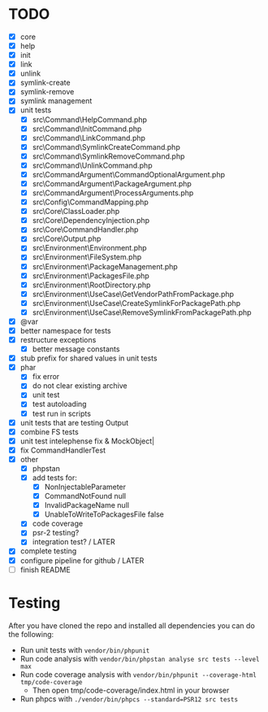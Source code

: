 # TODO
* [x] core
* [x] help
* [x] init
* [x] link
* [x] unlink
* [x] symlink-create
* [x] symlink-remove
* [x] symlink management
* [x] unit tests
    * [x] src\Command\HelpCommand.php
    * [x] src\Command\InitCommand.php
    * [x] src\Command\LinkCommand.php
    * [x] src\Command\SymlinkCreateCommand.php
    * [x] src\Command\SymlinkRemoveCommand.php
    * [x] src\Command\UnlinkCommand.php
    * [x] src\CommandArgument\CommandOptionalArgument.php
    * [x] src\CommandArgument\PackageArgument.php
    * [x] src\CommandArgument\ProcessArguments.php
    * [x] src\Config\CommandMapping.php
    * [x] src\Core\ClassLoader.php
    * [x] src\Core\DependencyInjection.php
    * [x] src\Core\CommandHandler.php
    * [x] src\Core\Output.php
    * [x] src\Environment\Environment.php
    * [x] src\Environment\FileSystem.php
    * [x] src\Environment\PackageManagement.php
    * [x] src\Environment\PackagesFile.php
    * [x] src\Environment\RootDirectory.php
    * [x] src\Environment\UseCase\GetVendorPathFromPackage.php
    * [x] src\Environment\UseCase\CreateSymlinkForPackagePath.php
    * [x] src\Environment\UseCase\RemoveSymlinkFromPackagePath.php
* [x] @var
* [x] better namespace for tests
* [x] restructure exceptions
    * [x] better message constants
* [x] stub prefix for shared values in unit tests
* [x] phar
    * [x] fix error
    * [x] do not clear existing archive
    * [x] unit test
    * [x] test autoloading
    * [x] test run in scripts
* [x] unit tests that are testing Output
* [x] combine FS tests
* [x] unit test intelephense fix & MockObject|
* [x] fix CommandHandlerTest
* [x] other
    * [x] phpstan
    * [x] add tests for:
        * [x] NonInjectableParameter
        * [x] CommandNotFound null
        * [x] InvalidPackageName null
        * [x] UnableToWriteToPackagesFile false
    * [x] code coverage
    * [x] psr-2 testing?
    * [x] integration test? / LATER
* [x] complete testing
* [x] configure pipeline for github / LATER
* [ ] finish README

# Testing
After you have cloned the repo and installed all dependencies you can do the following:
* Run unit tests with `vendor/bin/phpunit`
* Run code analysis with `vendor/bin/phpstan analyse src tests --level max`
* Run code coverage analysis with `vendor/bin/phpunit --coverage-html tmp/code-coverage`
    * Then open tmp/code-coverage/index.html in your browser
* Run phpcs with `./vendor/bin/phpcs --standard=PSR12 src tests`
